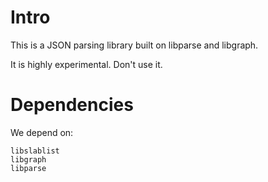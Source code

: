 Intro
=====

This is a JSON parsing library built on libparse and libgraph.

It is highly experimental. Don't use it.

Dependencies
============

We depend on:

	libslablist
	libgraph
	libparse
